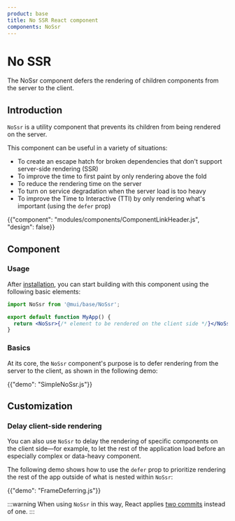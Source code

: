 ```yaml
---
product: base
title: No SSR React component
components: NoSsr
---
```


# No SSR

<p class="description">The NoSsr component defers the rendering of children components from the server to the client.</p>

## Introduction

`NoSsr` is a utility component that prevents its children from being rendered on the server.

This component can be useful in a variety of situations:

- To create an escape hatch for broken dependencies that don't support server-side rendering (SSR)
- To improve the time to first paint by only rendering above the fold
- To reduce the rendering time on the server
- To turn on service degradation when the server load is too heavy
- To improve the Time to Interactive (TTI) by only rendering what's important (using the `defer` prop)

{{"component": "modules/components/ComponentLinkHeader.js", "design": false}}

## Component

### Usage

After [installation](/base-ui/getting-started/quickstart/#installation), you can start building with this component using the following basic elements:

```jsx
import NoSsr from '@mui/base/NoSsr';

export default function MyApp() {
  return <NoSsr>{/* element to be rendered on the client side */}</NoSsr>;
}
```

### Basics

At its core, the `NoSsr` component's purpose is to defer rendering from the server to the client, as shown in the following demo:

{{"demo": "SimpleNoSsr.js"}}

## Customization

### Delay client-side rendering

You can also use `NoSsr` to delay the rendering of specific components on the client side—for example, to let the rest of the application load before an especially complex or data-heavy component.

The following demo shows how to use the `defer` prop to prioritize rendering the rest of the app outside of what is nested within `NoSsr`:

{{"demo": "FrameDeferring.js"}}

:::warning
When using `NoSsr` in this way, React applies [two commits](https://react.dev/learn/render-and-commit) instead of one.
:::
